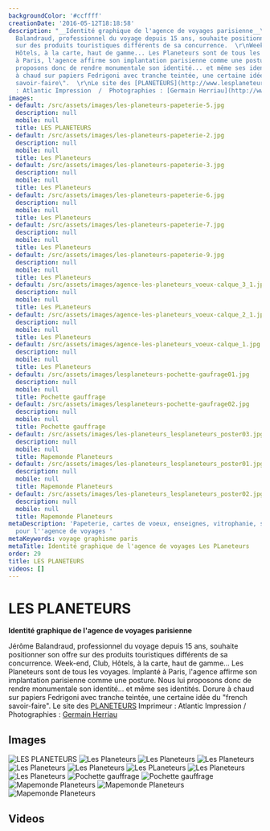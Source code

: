 ```yaml
---
backgroundColor: '#ccffff'
creationDate: '2016-05-12T18:18:58'
description: "__Identité graphique de l'agence de voyages parisienne__\r\n\r\nJérôme
  Balandraud, professionnel du voyage depuis 15 ans, souhaite positionner son offre
  sur des produits touristiques différents de sa concurrence.  \r\nWeek-end, Club,
  Hôtels, à la carte, haut de gamme... Les Planeteurs sont de tous les voyages.   \r\nImplanté
  à Paris, l'agence affirme son implantation parisienne comme une posture. Nous lui
  proposons donc de rendre monumentale son identité... et même ses identités.   \r\nDorure
  à chaud sur papiers Fedrigoni avec tranche teintée, une certaine idée du \"french
  savoir-faire\".  \r\nLe site des [PLANETEURS](http://www.lesplaneteurs.fr)\r\nImprimeur
  : Atlantic Impression  /  Photographies : [Germain Herriau](http://www.germainherriau.com)"
images:
- default: /src/assets/images/les-planeteurs-papeterie-5.jpg
  description: null
  mobile: null
  title: LES PLANETEURS
- default: /src/assets/images/les-planeteurs-papeterie-2.jpg
  description: null
  mobile: null
  title: Les Planeteurs
- default: /src/assets/images/les-planeteurs-papeterie-3.jpg
  description: null
  mobile: null
  title: Les Planeteurs
- default: /src/assets/images/les-planeteurs-papeterie-6.jpg
  description: null
  mobile: null
  title: Les Planeteurs
- default: /src/assets/images/les-planeteurs-papeterie-7.jpg
  description: null
  mobile: null
  title: Les Planeteurs
- default: /src/assets/images/les-planeteurs-papeterie-9.jpg
  description: null
  mobile: null
  title: Les Planeteurs
- default: /src/assets/images/agence-les-planeteurs_voeux-calque_3_1.jpg
  description: null
  mobile: null
  title: Les PLaneteurs
- default: /src/assets/images/agence-les-planeteurs_voeux-calque_2_1.jpg
  description: null
  mobile: null
  title: Les Planeteurs
- default: /src/assets/images/agence-les-planeteurs_voeux-calque_1.jpg
  description: null
  mobile: null
  title: Les Planeteurs
- default: /src/assets/images/lesplaneteurs-pochette-gaufrage01.jpg
  description: null
  mobile: null
  title: Pochette gauffrage
- default: /src/assets/images/lesplaneteurs-pochette-gaufrage02.jpg
  description: null
  mobile: null
  title: Pochette gauffrage
- default: /src/assets/images/les-planeteurs_lesplaneteurs_poster03.jpg
  description: null
  mobile: null
  title: Mapemonde Planeteurs
- default: /src/assets/images/les-planeteurs_lesplaneteurs_poster01.jpg
  description: null
  mobile: null
  title: Mapemonde Planeteurs
- default: /src/assets/images/les-planeteurs_lesplaneteurs_poster02.jpg
  description: null
  mobile: null
  title: Mapemonde Planeteurs
metaDescription: 'Papeterie, cartes de voeux, enseignes, vitrophanie, site internet
  pour l''agence de voyages '
metaKeywords: voyage graphisme paris
metaTitle: Identité graphique de l'agence de voyages Les PLaneteurs
order: 29
title: LES PLANETEURS
videos: []
---
```


# LES PLANETEURS

__Identité graphique de l'agence de voyages parisienne__

Jérôme Balandraud, professionnel du voyage depuis 15 ans, souhaite positionner son offre sur des produits touristiques différents de sa concurrence.
Week-end, Club, Hôtels, à la carte, haut de gamme... Les Planeteurs sont de tous les voyages.
Implanté à Paris, l'agence affirme son implantation parisienne comme une posture. Nous lui proposons donc de rendre monumentale son identité... et même ses identités.
Dorure à chaud sur papiers Fedrigoni avec tranche teintée, une certaine idée du "french savoir-faire".
Le site des [PLANETEURS](http://www.lesplaneteurs.fr)
Imprimeur : Atlantic Impression  /  Photographies : [Germain Herriau](http://www.germainherriau.com)

## Images

![LES PLANETEURS](/src/assets/images/les-planeteurs-papeterie-5.jpg)
![Les Planeteurs](/src/assets/images/les-planeteurs-papeterie-2.jpg)
![Les Planeteurs](/src/assets/images/les-planeteurs-papeterie-3.jpg)
![Les Planeteurs](/src/assets/images/les-planeteurs-papeterie-6.jpg)
![Les Planeteurs](/src/assets/images/les-planeteurs-papeterie-7.jpg)
![Les Planeteurs](/src/assets/images/les-planeteurs-papeterie-9.jpg)
![Les PLaneteurs](/src/assets/images/agence-les-planeteurs_voeux-calque_3_1.jpg)
![Les Planeteurs](/src/assets/images/agence-les-planeteurs_voeux-calque_2_1.jpg)
![Les Planeteurs](/src/assets/images/agence-les-planeteurs_voeux-calque_1.jpg)
![Pochette gauffrage](/src/assets/images/lesplaneteurs-pochette-gaufrage01.jpg)
![Pochette gauffrage](/src/assets/images/lesplaneteurs-pochette-gaufrage02.jpg)
![Mapemonde Planeteurs](/src/assets/images/les-planeteurs_lesplaneteurs_poster03.jpg)
![Mapemonde Planeteurs](/src/assets/images/les-planeteurs_lesplaneteurs_poster01.jpg)
![Mapemonde Planeteurs](/src/assets/images/les-planeteurs_lesplaneteurs_poster02.jpg)

## Videos
